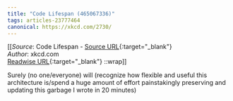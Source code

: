 ```yaml
---
title: "Code Lifespan (465067336)"
tags: articles-23777464
canonical: https://xkcd.com/2730/
---
```


[[_Source_: Code Lifespan - [Source URL](https://xkcd.com/2730/){:target="_blank"}<br>
_Author_: xkcd.com<br>
[Readwise URL](https://readwise.io/open/465067336){:target="_blank"}
::wrap]]

Surely (no one/everyone) will (recognize how flexible and useful this architecture is/spend a huge amount of effort painstakingly preserving and updating this garbage I wrote in 20 minutes)
